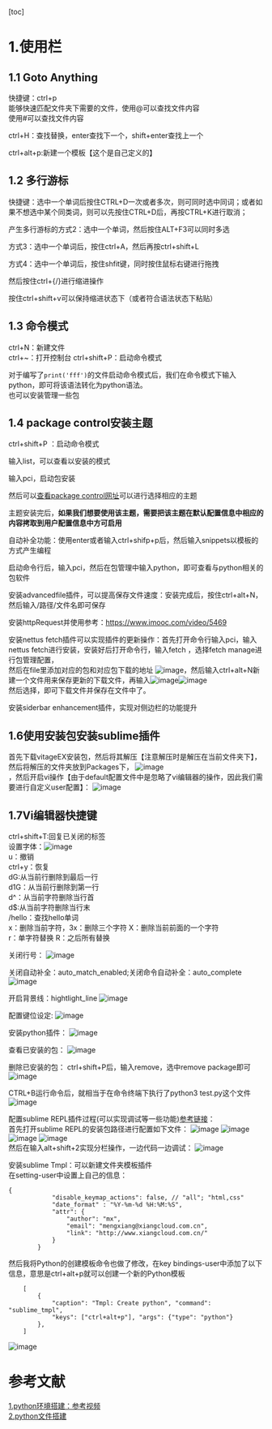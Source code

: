 [toc]
# 1.使用栏
## 1.1 Goto Anything
快捷键：ctrl+p  
能够快速匹配文件夹下需要的文件，使用@可以查找文件内容  
使用#可以查找文件内容  

ctrl+H：查找替换，enter查找下一个，shift+enter查找上一个 

ctrl+alt+p:新建一个模板【这个是自己定义的】

## 1.2 多行游标
快捷键：选中一个单词后按住CTRL+D一次或者多次，则可同时选中同词；或者如果不想选中某个同类词，则可以先按住CTRL+D后，再按CTRL+K进行取消；  

产生多行游标的方式2：选中一个单词，然后按住ALT+F3可以同时多选  

方式3：选中一个单词后，按住ctrl+A，然后再按ctrl+shift+L  

方式4：选中一个单词后，按住shfit键，同时按住鼠标右键进行拖拽  

然后按住ctrl+{/}进行缩进操作

按住ctrl+shift+v可以保持缩进状态下（或者符合语法状态下粘贴）

## 1.3 命令模式
ctrl+N：新建文件  
ctrl+~：打开控制台
ctrl+shift+P：启动命令模式 

对于编写了```print('fff')```的文件启动命令模式后，我们在命令模式下输入python，即可将该语法转化为python语法。   
也可以安装管理一些包 

## 1.4 package control安装主题
ctrl+shift+P ：启动命令模式 

输入list，可以查看以安装的模式

输入pci，启动包安装  

然后可以[查看package control网址](https://packagecontrol.io/)可以进行选择相应的主题

主题安装完后，**如果我们想要使用该主题，需要把该主题在默认配置信息中相应的内容拷取到用户配置信息中方可启用**  

自动补全功能：使用enter或者输入ctrl+shifp+p后，然后输入snippets以模板的方式产生编程   

启动命令行后，输入pci，然后在包管理中输入python，即可查看与python相关的包软件

安装advancedfile插件，可以提高保存文件速度：安装完成后，按住ctrl+alt+N，然后输入/路径/文件名即可保存  

安装httpRequest并使用参考：<https://www.imooc.com/video/5469>    

安装nettus fetch插件可以实现插件的更新操作：首先打开命令行输入pci，输入nettus fetch进行安装，安装好后打开命令行，输入fetch ，选择fetch manage进行包管理配置，  
然后在file里添加对应的包和对应包下载的地址
![image](EF24202966A84377B08950839A36334E)，然后输入ctrl+alt+N新建一个文件用来保存更新的下载文件，再输入![image](08CD5D45FA1B4AD18380A2412D3478D8)![image](2CC617142AFE44568843B5C44237AEBA)  
然后选择，即可下载文件并保存在文件中了。  

安装siderbar enhancement插件，实现对侧边栏的功能提升  

## 1.6使用安装包安装sublime插件
首先下载vitageEX安装包，然后将其解压【注意解压时是解压在当前文件夹下】，然后将解压的文件夹放到Packages下，
![image](949701144854416BAE91580BB615615A)  
，然后开启vi操作【由于default配置文件中是忽略了vi编辑器的操作，因此我们需要进行自定义user配置】：
![image](906F231B62C84AF6A0C05F65D3E3F5BF)  

## 1.7Vi编辑器快捷键
ctrl+shift+T:回复已关闭的标签  
设置字体：![image](57F14D0B65624FB9BF79B4540A47CFCD)  
u：撤销  
ctrl+y：恢复  
dG:从当前行删除到最后一行  
d1G：从当前行删除到第一行  
d^：从当前字符删除当行首  
d$:从当前字符删除当行末  
/hello：查找hello单词  
x：删除当前字符，3x：删除三个字符  X：删除当前前面的一个字符  
r：单字符替换  R：之后所有替换  

关闭行号：
![image](3F96161C2B1F48E98CCAB321E25901BB)

关闭自动补全：auto_match_enabled;关闭命令自动补全：auto_complete  
![image](278206F87A7843F3A425CCFC5B4D2783)  

开启背景线：hightlight_line
![image](B014C75A63F346A8B11AD827C14D690F)

配置键位设定:
![image](78DF46B55CBB483D89018FCD16EF5787)

安装python插件：
![image](4DF87F00C6FD48B99B057EEA62DFA47A)

查看已安装的包：
![image](93878A81CA414286B64EE025FEB4D872)

删除已安装的包：
ctrl+shift+P后，输入remove，选中remove package即可
![image](8FA0BC7AFECE479298E7884794D87919)

CTRL+B运行命令后，就相当于在命令终端下执行了python3 test.py这个文件
![image](7D4A0E4A32404AC683025DD5B054D7FD)  

配置sublime REPL插件过程(可以实现调试等一些功能)[参考链接](http://edu.51cto.com/course/9001.html?source=so)：  
首先打开sublime REPL的安装包路径进行配置如下文件：
![image](0641018E650846C6A2AEC6642CBEDD3B)
![image](9672E4E82B934963BAF8AD39BC602203)
![image](05F05015BD134034942B9040EA39079D)
![image](1716F6D3FC7C473F953A1CC7EE7E755B)  
然后在输入alt+shift+2实现分栏操作，一边代码一边调试：
![image](0E3A0DCAFD5E49F0AE3E8C0061F596B0)

安装sublime Tmpl：可以新建文件夹模板插件  
在setting-user中设置上自己的信息：
```
{
            "disable_keymap_actions": false, // "all"; "html,css"
            "date_format" : "%Y-%m-%d %H:%M:%S",
            "attr": {
                "author": "mx",
                "email": "mengxiang@xiangcloud.com.cn",
                "link": "http://www.xiangcloud.com.cn/"
            }
        }
```
然后我将Python的创建模板命令也做了修改，在key bindings-user中添加了以下信息，意思是ctrl+alt+p就可以创建一个新的Python模板  
```
    [ 
        {
            "caption": "Tmpl: Create python", "command": "sublime_tmpl",
            "keys": ["ctrl+alt+p"], "args": {"type": "python"}
        },
    ]
``` 
![image](8EEEA3429CDD40438244001B1649B978)

# 参考文献
[1.python环境搭建：参考视频]((http://edu.51cto.com/course/9001.html?source=so))   
[2.python文件搭建](https://blog.csdn.net/mx472756841/article/details/50535517)

